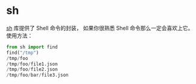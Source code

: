 # sh

[sh](https://github.com/amoffat/sh) 库提供了 Shell 命令的封装，
如果你很熟悉 Shell 命令那么一定会喜欢上它。使用方法：

```python
from sh import find
find("/tmp")
/tmp/foo
/tmp/foo/file1.json
/tmp/foo/file2.json
/tmp/foo/bar/file3.json
```
